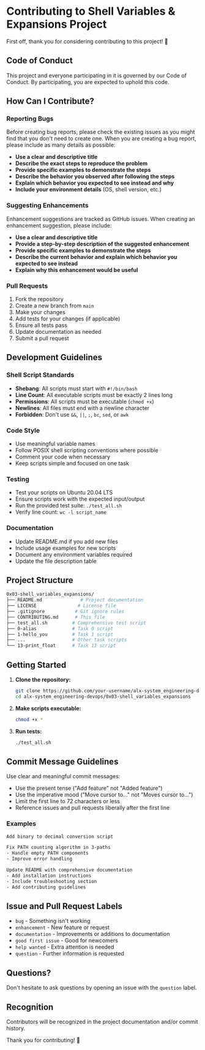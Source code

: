 # Contributing to Shell Variables & Expansions Project

First off, thank you for considering contributing to this project! 🎉

## Code of Conduct

This project and everyone participating in it is governed by our Code of Conduct. By participating, you are expected to uphold this code.

## How Can I Contribute?

### Reporting Bugs

Before creating bug reports, please check the existing issues as you might find that you don't need to create one. When you are creating a bug report, please include as many details as possible:

- **Use a clear and descriptive title**
- **Describe the exact steps to reproduce the problem**
- **Provide specific examples to demonstrate the steps**
- **Describe the behavior you observed after following the steps**
- **Explain which behavior you expected to see instead and why**
- **Include your environment details** (OS, shell version, etc.)

### Suggesting Enhancements

Enhancement suggestions are tracked as GitHub issues. When creating an enhancement suggestion, please include:

- **Use a clear and descriptive title**
- **Provide a step-by-step description of the suggested enhancement**
- **Provide specific examples to demonstrate the steps**
- **Describe the current behavior and explain which behavior you expected to see instead**
- **Explain why this enhancement would be useful**

### Pull Requests

1. Fork the repository
2. Create a new branch from `main`
3. Make your changes
4. Add tests for your changes (if applicable)
5. Ensure all tests pass
6. Update documentation as needed
7. Submit a pull request

## Development Guidelines

### Shell Script Standards

- **Shebang**: All scripts must start with `#!/bin/bash`
- **Line Count**: All executable scripts must be exactly 2 lines long
- **Permissions**: All scripts must be executable (`chmod +x`)
- **Newlines**: All files must end with a newline character
- **Forbidden**: Don't use `&&`, `||`, `;`, `bc`, `sed`, or `awk`

### Code Style

- Use meaningful variable names
- Follow POSIX shell scripting conventions where possible
- Comment your code when necessary
- Keep scripts simple and focused on one task

### Testing

- Test your scripts on Ubuntu 20.04 LTS
- Ensure scripts work with the expected input/output
- Run the provided test suite: `./test_all.sh`
- Verify line count: `wc -l script_name`

### Documentation

- Update README.md if you add new files
- Include usage examples for new scripts
- Document any environment variables required
- Update the file description table

## Project Structure

```bash
0x03-shell_variables_expansions/
├── README.md              # Project documentation
├── LICENSE               # License file
├── .gitignore           # Git ignore rules
├── CONTRIBUTING.md      # This file
├── test_all.sh         # Comprehensive test script
├── 0-alias             # Task 0 script
├── 1-hello_you         # Task 1 script
├── ...                 # Other task scripts
└── 13-print_float      # Task 13 script
```

## Getting Started

1. **Clone the repository:**

   ```bash
   git clone https://github.com/your-username/alx-system_engineering-devops.git
   cd alx-system_engineering-devops/0x03-shell_variables_expansions
   ```

2. **Make scripts executable:**

   ```bash
   chmod +x *
   ```

3. **Run tests:**

   ```bash
   ./test_all.sh
   ```

## Commit Message Guidelines

Use clear and meaningful commit messages:

- Use the present tense ("Add feature" not "Added feature")
- Use the imperative mood ("Move cursor to..." not "Moves cursor to...")
- Limit the first line to 72 characters or less
- Reference issues and pull requests liberally after the first line

### Examples

```bash
Add binary to decimal conversion script

Fix PATH counting algorithm in 3-paths
- Handle empty PATH components
- Improve error handling

Update README with comprehensive documentation
- Add installation instructions
- Include troubleshooting section
- Add contributing guidelines
```

## Issue and Pull Request Labels

- `bug` - Something isn't working
- `enhancement` - New feature or request
- `documentation` - Improvements or additions to documentation
- `good first issue` - Good for newcomers
- `help wanted` - Extra attention is needed
- `question` - Further information is requested

## Questions?

Don't hesitate to ask questions by opening an issue with the `question` label.

## Recognition

Contributors will be recognized in the project documentation and/or commit history.

Thank you for contributing! 🚀
